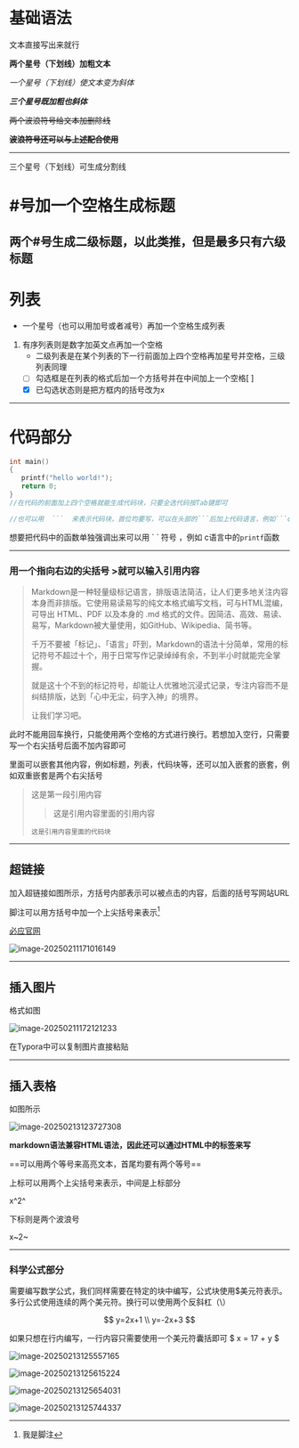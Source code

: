 # 基础语法
文本直接写出来就行

**两个星号（下划线）加粗文本**

*一个星号（下划线）使文本变为斜体*

***三个星号既加粗也斜体***

~~两个波浪符号给文本加删除线~~

**~~波浪符号还可以与上述配合使用~~**

***

三个星号（下划线）可生成分割线


# #号加一个空格生成标题

## 两个#号生成二级标题，以此类推，但是最多只有六级标题

# 列表
* 一个星号（也可以用加号或者减号）再加一个空格生成列表
1. 有序列表则是数字加英文点再加一个空格
   * 二级列表是在某个列表的下一行前面加上四个空格再加星号并空格，三级列表同理
   * [ ] 勾选框是在列表的格式后加一个方括号并在中间加上一个空格[ ]  
   * [x] 已勾选状态则是把方框内的括号改为x

***
# 代码部分
```C
int main()
{
   printf("hello world!");
   return 0;
}
//在代码的前面加上四个空格就能生成代码块，只要全选代码按Tab键即可

//也可以用  ```  来表示代码块，首位均要写，可以在头部的```后加上代码语言，例如```c就代表代码块里写的是c语言代码
```

 想要把代码中的函数单独强调出来可以用       \`   \`   符号  ，例如
c语言中的`printf`函数 

***

### 用一个指向右边的尖括号  \>就可以输入引用内容
> Markdown是一种轻量级标记语言，排版语法简洁，让人们更多地关注内容本身而非排版。它使用易读易写的纯文本格式编写文档，可与HTML混编，可导出 HTML、PDF 以及本身的 .md 格式的文件。因简洁、高效、易读、易写，Markdown被大量使用，如GitHub、Wikipedia、简书等。
>
>千万不要被「标记」、「语言」吓到，Markdown的语法十分简单，常用的标记符号不超过十个，用于日常写作记录绰绰有余，不到半小时就能完全掌握。
>
>就是这十个不到的标记符号，却能让人优雅地沉浸式记录，专注内容而不是纠结排版，达到「心中无尘，码字入神」的境界。
>
>让我们学习吧。

此时不能用回车换行，只能使用两个空格的方式进行换行。若想加入空行，只需要写一个右尖括号后面不加内容即可

里面可以嵌套其他内容，例如标题，列表，代码块等，还可以加入嵌套的嵌套，例如双重嵌套是两个右尖括号
>这是第一段引用内容  
>>这是引用内容里面的引用内容
> ~~~~汉语
> 这是引用内容里面的代码块
> ~~~~

***

## 超链接

加入超链接如图所示，方括号内部表示可以被点击的内容，后面的括号写网站URL

脚注可以用方括号中加一个上尖括号来表示[^1]

[^1]:我是脚注



[必应官网](https://www.bing.com)

![image-20250211171016149](C:\Users\admin\AppData\Roaming\Typora\typora-user-images\image-20250211171016149.png)

***
## 插入图片
 格式如图

![image-20250211172121233](C:\Users\admin\AppData\Roaming\Typora\typora-user-images\image-20250211172121233.png)

在Typora中可以复制图片直接粘贴

***

## 插入表格

如图所示

![image-20250213123727308](C:\Users\admin\AppData\Roaming\Typora\typora-user-images\image-20250213123727308.png)


**markdown语法兼容HTML语法，因此还可以通过HTML中的标签来写**

==可以用两个等号来高亮文本，首尾均要有两个等号==

上标可以用两个上尖括号来表示，中间是上标部分

x^2^

下标则是两个波浪号

x~2~

***

### 科学公式部分

需要编写数学公式，我们同样需要在特定的块中编写，公式块使用$美元符表示。多行公式使用连续的两个美元符。换行可以使用两个反斜杠（\）

$$
y=2x+1  
\\
y=-2x+3
$$

如果只想在行内编写，一行内容只需要使用一个美元符囊括即可
$ x = 17 + y $ 

![image-20250213125557165](C:\Users\admin\AppData\Roaming\Typora\typora-user-images\image-20250213125557165.png)

![image-20250213125615224](C:\Users\admin\AppData\Roaming\Typora\typora-user-images\image-20250213125615224.png)

![image-20250213125654031](C:\Users\admin\AppData\Roaming\Typora\typora-user-images\image-20250213125654031.png)

![image-20250213125744337](C:\Users\admin\AppData\Roaming\Typora\typora-user-images\image-20250213125744337.png)
